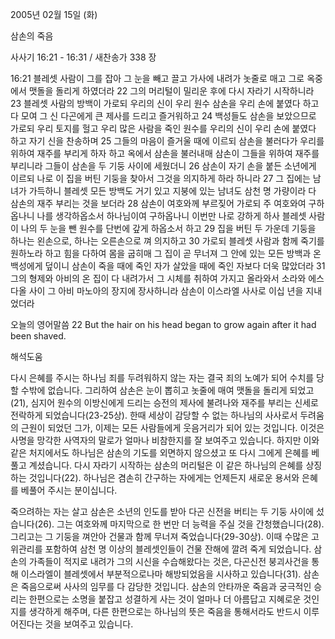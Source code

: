 2005년 02월 15일 (화)

삼손의 죽음



사사기 16:21 - 16:31 / 새찬송가 338 장


16:21 블레셋 사람이 그를 잡아 그 눈을 빼고 끌고 가사에 내려가 놋줄로 매고 그로 옥중에서 맷돌을 돌리게 하였더라 22 그의 머리털이 밀리운 후에 다시 자라기 시작하니라 23 블레셋 사람의 방백이 가로되 우리의 신이 우리 원수 삼손을 우리 손에 붙였다 하고 다 모여 그 신 다곤에게 큰 제사를 드리고 즐거워하고 24 백성들도 삼손을 보았으므로 가로되 우리 토지를 헐고 우리 많은 사람을 죽인 원수를 우리의 신이 우리 손에 붙였다 하고 자기 신을 찬송하며 25 그들의 마음이 즐거울 때에 이르되 삼손을 불러다가 우리를 위하여 재주를 부리게 하자 하고 옥에서 삼손을 불러내매 삼손이 그들을 위하여 재주를 부리니라 그들이 삼손을 두 기둥 사이에 세웠더니 26 삼손이 자기 손을 붙든 소년에게 이르되 나로 이 집을 버틴 기둥을 찾아서 그것을 의지하게 하라 하니라 27 그 집에는 남녀가 가득하니 블레셋 모든 방백도 거기 있고 지붕에 있는 남녀도 삼천 명 가량이라 다 삼손의 재주 부리는 것을 보더라 28 삼손이 여호와께 부르짖어 가로되 주 여호와여 구하옵나니 나를 생각하옵소서 하나님이여 구하옵나니 이번만 나로 강하게 하사 블레셋 사람이 나의 두 눈을 뺀 원수를 단번에 갚게 하옵소서 하고 29 집을 버틴 두 가운데 기둥을 하나는 왼손으로, 하나는 오른손으로 껴 의지하고 30 가로되 블레셋 사람과 함께 죽기를 원하노라 하고 힘을 다하여 몸을 굽히매 그 집이 곧 무너져 그 안에 있는 모든 방백과 온 백성에게 덮이니 삼손이 죽을 때에 죽인 자가 살았을 때에 죽인 자보다 더욱 많았더라 31 그의 형제와 아비의 온 집이 다 내려가서 그 시체를 취하여 가지고 올라와서 소라와 에스다올 사이 그 아비 마노아의 장지에 장사하니라 삼손이 이스라엘 사사로 이십 년을 지내었더라

오늘의 영어말씀
22 But the hair on his head began to grow again after it had been shaved.

해석도움





다시 은혜를 주시는 하나님
죄를 두려워하지 않는 자는 결국 죄의 노예가 되어 수치를 당할 수밖에 없습니다. 그리하여 삼손은 눈이 뽑히고 놋줄에 매여 맷돌을 돌리게 되었고(21), 심지어 원수의 이방신에게 드리는 승전의 제사에 불려나와 재주를 부리는 신세로 전락하게 되었습니다(23-25상). 한때 세상이 감당할 수 없는 하나님의 사사로서 두려움의 근원이 되었던 그가, 이제는 모든 사람들에게 웃음거리가 되어 있는 것입니다. 이것은 사명을 망각한 사역자의 말로가 얼마나 비참한지를 잘 보여주고 있습니다. 하지만 이와 같은 처지에서도 하나님은 삼손의 기도를 외면하지 않으셨고 또 다시 그에게 은혜를 베풀고 계셨습니다. 다시 자라기 시작하는 삼손의 머리털은 이 같은 하나님의 은혜를 상징하는 것입니다(22). 하나님은 겸손히 간구하는 자에게는 언제든지 새로운 용서와 은혜를 베풀어 주시는 분이십니다.  

죽으려하는 자는 살고
삼손은 소년의 인도를 받아 다곤 신전을 버티는 두 기둥 사이에 섰습니다(26). 그는 여호와께 마지막으로 한 번만 더 능력을 주실 것을 간청했습니다(28). 그리고는 그 기둥을 껴안아 건물과 함께 무너져 죽었습니다(29-30상). 이때 수많은 고위관리를 포함하여 삼천 명 이상의 블레셋인들이 건물 잔해에 깔려 죽게 되었습니다. 삼손의 가족들이 적지로 내려가 그의 시신을 수습해왔다는 것은, 다곤신전 붕괴사건을 통해 이스라엘이 블레셋에서 부분적으로나마 해방되었음을 시사하고 있습니다(31). 삼손은 죽음으로써 사사의 임무를 다 감당한 것입니다. 삼손의 안타까운 죽음과 궁극적인 승리는 한편으로는 소명을 붙잡고 성결하게 사는 것이 얼마나 더 아름답고 지혜로운 것인지를 생각하게 해주며, 다른 한편으로는 하나님의 뜻은 죽음을 통해서라도 반드시 이루어진다는 것을 보여주고 있습니다.